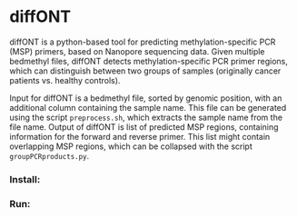 # diffONT
diffONT is a python-based tool for predicting methylation-specific PCR (MSP) primers, based on Nanopore sequencing data. Given multiple bedmethyl files, diffONT detects methylation-specific PCR primer regions, which can distinguish between two groups of samples (originally cancer patients vs. healthy controls).

Input for diffONT is a bedmethyl file, sorted by genomic position, with an additional column containing the sample name. This file can be generated using the script `preprocess.sh`, which extracts the sample name from the file name.
Output of diffONT is list of predicted MSP regions, containing information for the forward and reverse primer. This list might contain overlapping MSP regions, which can be collapsed with the script `groupPCRproducts.py`.

### Install:

### Run:
